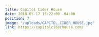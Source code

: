 ```yaml
---
title: Capitol Cider House
date: 2018-05-17 15:22:00 -04:00
position: 7
image: "/uploads/CAPITOL_CIDER_HOUSE.jpg"
link: https://capitolciderhouse.com/
---
```


